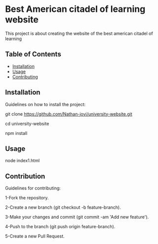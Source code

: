# Best American citadel of learning website

This project is about creating the website of the best american citadel of learning 

## Table of Contents

- [Installation](#installation)
- [Usage](#usage)
- [Contributing](#contributing)

## Installation

Guidelines on how to install the project:


git clone https://github.com/Nathan-jovi/university-website.git  

cd university-website  

npm install  


## Usage

node index1.html

## Contribution

 Guidelines for contributing:

1-Fork the repository.  

2-Create a new branch (git checkout -b feature-branch).  

3-Make your changes and commit (git commit -am 'Add new feature').  

4-Push to the branch (git push origin feature-branch).  

5-Create a new Pull Request.  

